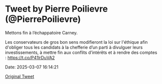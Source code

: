 # Tweet by Pierre Poilievre (@PierrePoilievre)

Mettons fin à l’échappatoire Carney. 

Les conservateurs de gros bon sens modifieront la loi sur l'éthique afin d'obliger tous les candidats à la chefferie d’un parti à divulguer leurs investissements, à mettre fin aux conflits d’intérêts et à rendre des comptes : https://t.co/P41lrDuVA2

Date: 2025-03-07 16:14:21

[Original Tweet](https://x.com/PierrePoilievre/status/1898044557322752096)
